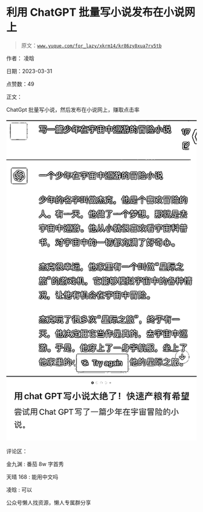 # 利用 ChatGPT 批量写小说发布在小说网上

> 原文：[`www.yuque.com/for_lazy/xkrm14/kr86zy8xua7rv5tb`](https://www.yuque.com/for_lazy/xkrm14/kr86zy8xua7rv5tb)

作者： 凌晗

日期：2023-03-31

点赞数：49

正文：

ChatGpt 批量写小说，然后发布在小说网上，赚取点击率

![](img/6a424dec6135eb46be2df5a1ac7571fe.png)  

评论区：

金九渊 : 番茄 8w 字首秀

天晴 168 : 能用中文吗

凌晗 : 可以

公众号懒人找资源，懒人专属群分享


